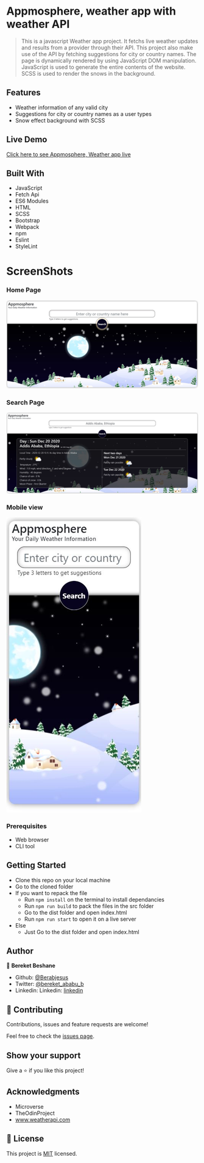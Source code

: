 # Appmosphere, weather app with weather API

> This is a javascript Weather app project. It fetchs live weather updates and results from a provider through their API. This project also make use of the API by fetching suggestions for city or country names. The page is dynamically rendered by using JavaScript DOM manipulation. JavaScript is used to generate the entire contents of the website. SCSS is used to render the snows in the background.

## Features

- Weather information of any valid city
- Suggestions for city or country names as a user types
- Snow effect background with SCSS

## Live Demo

[Click here to see Appmosphere, Weather app live](https://raw.githack.com/Berabjesus/Weather-App-with-weatherAPI.com/working-branch/dist/index.html)


## Built With

- JavaScript
- Fetch Api
- ES6 Modules
- HTML
- SCSS
- Bootstrap
- Webpack
- npm
- Eslint
- StyleLint

# ScreenShots
### Home Page
<img src="./public/s1.JPG" width="auto" height="auto" />

### Search Page
<img src="./public/s2.JPG" width="auto" height="auto" />

### Mobile view
<img src="./public/s3.JPG" width="auto" height="auto" />

### Prerequisites
- Web browser
- CLI tool

## Getting Started
- Clone this repo on your local machine
- Go to the cloned folder
- If you want to repack the file
  - Run `npm install` on the terminal to install dependancies
  - Run `npm run build` to pack the files in the src folder
  - Go to the dist folder and open index.html
  - Run `npm run start` to open it on a live server
- Else
  - Just Go to the dist folder and open index.html

## Author

👤 **Bereket Beshane**

- Github: [@Berabjesus](https://github.com/Berabjesus)
- Twitter: [@bereket_ababu_b](https://twitter.com/bereket_ababu_b)
- Linkedin: Linkedin: [linkedin](https://www.linkedin.com/in/bereket-beshane-a1b75a1a9/) 

## 🤝 Contributing

Contributions, issues and feature requests are welcome!

Feel free to check the [issues page](https://github.com/Berabjesus/Weather-App-with-weatherAPI.com/issues).

## Show your support

Give a ⭐️ if you like this project!

## Acknowledgments
- Microverse
- TheOdinProject
- www.weatherapi.com

## 📝 License

This project is [MIT](lic.url) licensed.
